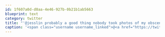 ```yaml
---
id: 1f607a0d-d0aa-4e46-927b-0b21b1ab5663
blueprint: text
category: twitter
title: "'@jesslin probably a good thing nobody took photos of my obscene outfit"
caption: '<span class="username username_linked">@<a href="https://twitter.com/jesslin" title="Jess Versteeg">jesslin</a></span> probably a good thing nobody took photos of my obscene outfit'
---
```

